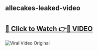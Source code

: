 ## allecakes-leaked-video 

# <h2><a href="http://freeplayer.one?title=allecakes-leaked-video&ref=21J">🔗 Click to Watch 👉🔴 VIDEO</a></h2>

<a href="http://freeplayer.one?title=allecakes-leaked-video&ref=21J" rel="nofollow" data-target="animated-image.originalLink"><img src="https://i.ibb.co.com/xMMVF88/686577567.gif" alt="Viral Video Original" style="max-width: 100%; display: inline-block;" data-target="animated-image.originalImage"></a>

